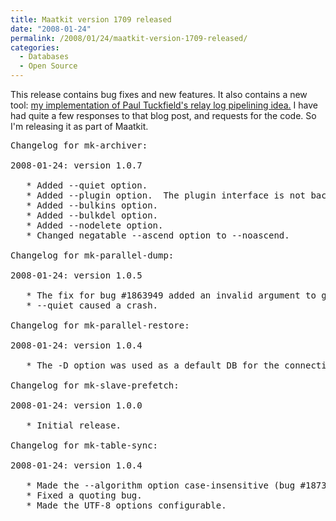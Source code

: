 ```yaml
---
title: Maatkit version 1709 released
date: "2008-01-24"
permalink: /2008/01/24/maatkit-version-1709-released/
categories:
  - Databases
  - Open Source
---
```


This release contains bug fixes and new features. It also contains a new tool: [my implementation of Paul Tuckfield's relay log pipelining idea.][1] I have had quite a few responses to that blog post, and requests for the code. So I'm releasing it as part of Maatkit.

<pre>Changelog for mk-archiver:

2008-01-24: version 1.0.7

   * Added --quiet option.
   * Added --plugin option.  The plugin interface is not backwards compatible.
   * Added --bulkins option.
   * Added --bulkdel option.
   * Added --nodelete option.
   * Changed negatable --ascend option to --noascend.

Changelog for mk-parallel-dump:

2008-01-24: version 1.0.5

   * The fix for bug #1863949 added an invalid argument to gzip (bug #1866137)
   * --quiet caused a crash.

Changelog for mk-parallel-restore:

2008-01-24: version 1.0.4

   * The -D option was used as a default DB for the connection (bug #1870415).

Changelog for mk-slave-prefetch:

2008-01-24: version 1.0.0

   * Initial release.

Changelog for mk-table-sync:

2008-01-24: version 1.0.4

   * Made the --algorithm option case-insensitive (bug #1873152).
   * Fixed a quoting bug.
   * Made the UTF-8 options configurable.</pre>

 [1]: http://www.xaprb.com/blog/2008/01/13/how-pre-fetching-relay-logs-speeds-up-mysql-replication-slaves/
